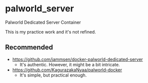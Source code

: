 # palworld_server
Palworld Dedicated Server Container

This is my practice work and it's not refined.


## Recommended

* https://github.com/jammsen/docker-palworld-dedicated-server
  * It's authentic. However, it might be a bit intricate.
* https://github.com/KagurazakaNyaa/palworld-docker
  * It's simple, but practical enough.
